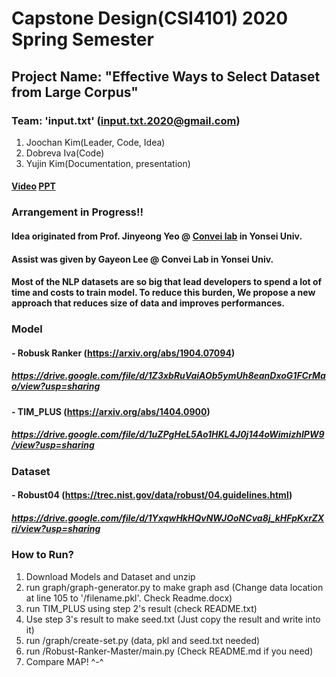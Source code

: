 # Capstone Design(CSI4101) 2020 Spring Semester
## Project Name: "Effective Ways to Select Dataset from Large Corpus"
### Team: 'input.txt' (input.txt.2020@gmail.com)
1. Joochan Kim(Leader, Code, Idea)
2. Dobreva Iva(Code)
3. Yujin Kim(Documentation, presentation)

#### [Video](https://drive.google.com/file/d/1izaw2MqWYFViPmLNyYPHrrCP-gJq0IKt/view?usp=sharing) [PPT](https://github.com/TikaToka/CapstoneSpring/blob/main/presentation/Effective%20Ways%20to%20Select%20Dataset%20from%20Large%20Corpus.pptx)

### Arrangement in Progress!!

#### Idea originated from Prof. Jinyeong Yeo @ [Convei lab](http://convei.weebly.com/) in Yonsei Univ.
#### Assist was given by Gayeon Lee @ Convei Lab in Yonsei Univ.

#### Most of the NLP datasets are so big that lead developers to spend a lot of time and costs to train model. To reduce this burden, We propose a new approach that reduces size of data and improves performances.

### Model

#### - Robusk Ranker (https://arxiv.org/abs/1904.07094)
##### https://drive.google.com/file/d/1Z3xbRuVaiAOb5ymUh8eanDxoG1FCrMao/view?usp=sharing

#### - TIM_PLUS (https://arxiv.org/abs/1404.0900)
##### https://drive.google.com/file/d/1uZPgHeL5Ao1HKL4J0j144oWimizhIPW9/view?usp=sharing


### Dataset

#### - Robust04 (https://trec.nist.gov/data/robust/04.guidelines.html)
##### https://drive.google.com/file/d/1YxqwHkHQvNWJOoNCva8j_kHFpKxrZXri/view?usp=sharing


### How to Run?

1. Download Models and Dataset and unzip
2. run graph/graph-generator.py to make graph asd (Change data location at line 105 to '/filename.pkl'. Check Readme.docx) 
3. run TIM_PLUS using step 2's result (check README.txt)
4. Use step 3's result to make seed.txt (Just copy the result and write into it)
5. run /graph/create-set.py (data, pkl and seed.txt needed)
6. run /Robust-Ranker-Master/main.py (Check README.md if you need)
7. Compare MAP! ^-^
